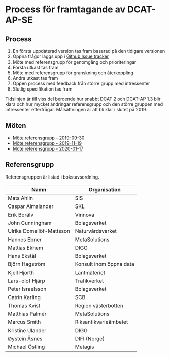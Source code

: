 # Process för framtagande av DCAT-AP-SE

## Process
1. En första uppdaterad version tas fram baserad på den tidigare versionen
2. Öppna frågor läggs upp i [Github Issue tracker](https://github.com/MetaSolutionsAB/DCAT-AP-SE/issues)
3. Möte med referensgrupp för genomgång och prioriteringar
4. Första utkast tas fram
5. Möte med referensgrupp för granskning och återkoppling
6. Andra utkast tas fram
7. Öppen process med feedback från större grupp med intressenter
8. Slutlig specifikation tas fram

Tidslinjen är till viss del beroende hur snabbt DCAT 2 och DCAT-AP 1.3 blir klara och hur mycket 
ändringar referensgrupp och den större gruppen med intressenter efterfrågar. Målsättningen är att bli klar i slutet på 2019. 

## Möten
* [Möte referensgrupp - 2019-09-30](meeting-20190930.md) 
* [Möte referensgrupp - 2019-11-19](meeting-20191119.md) 
* [Möte referensgrupp - 2020-01-17](meeting-20200117.md) 

## Referensgrupp
Referensgruppen är listad i bokstavsordning.

Namn | Organisation
--- | ---
Mats Ahlin | SIS
Caspar Almalander | SKL
Erik Borälv | Vinnova
John Cunningham | Bolagsverket
Ulrika Domellöf-Mattsson | Naturvårdsverket
Hannes Ebner | MetaSolutions
Mattias Ekhem | DIGG
Hans Ekstål | Bolagsverket
Björn Hagström | Konsult inom öppna data
Kjell Hjorth | Lantmäteriet
Lars-olof Hjärp | Trafikverket
Peter Israelsson | Bolagsverket
Catrin Karling | SCB
Thomas Kvist | Region västerbotten
Matthias Palmér | MetaSolutions
Marcus Smith | Riksantikvarieämbetet
Kristine Ulander | DIGG
Øystein Åsnes | DIFI (Norge)
Michael Östling | Metagis
